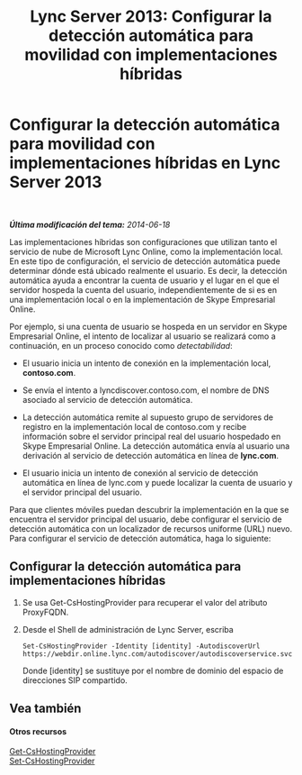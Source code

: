 ﻿---
title: 'Lync Server 2013: Configurar la detección automática para movilidad con implementaciones híbridas'
TOCTitle: Configurar la detección automática para movilidad con implementaciones híbridas
ms:assetid: f838af79-d8b4-4122-b81c-7889573d143e
ms:mtpsurl: https://technet.microsoft.com/es-es/library/JJ215885(v=OCS.15)
ms:contentKeyID: 48277214
ms.date: 01/07/2017
mtps_version: v=OCS.15
ms.translationtype: HT
---

# Configurar la detección automática para movilidad con implementaciones híbridas en Lync Server 2013

 

_**Última modificación del tema:** 2014-06-18_

Las implementaciones híbridas son configuraciones que utilizan tanto el servicio de nube de Microsoft Lync Online, como la implementación local. En este tipo de configuración, el servicio de detección automática puede determinar dónde está ubicado realmente el usuario. Es decir, la detección automática ayuda a encontrar la cuenta de usuario y el lugar en el que el servidor hospeda la cuenta del usuario, independientemente de si es en una implementación local o en la implementación de Skype Empresarial Online.

Por ejemplo, si una cuenta de usuario se hospeda en un servidor en Skype Empresarial Online, el intento de localizar al usuario se realizará como a continuación, en un proceso conocido como *detectabilidad*:

  - El usuario inicia un intento de conexión en la implementación local, **contoso.com**.

  - Se envía el intento a lyncdiscover.contoso.com, el nombre de DNS asociado al servicio de detección automática.

  - La detección automática remite al supuesto grupo de servidores de registro en la implementación local de contoso.com y recibe información sobre el servidor principal real del usuario hospedado en Skype Empresarial Online. La detección automática envía al usuario una derivación al servicio de detección automática en línea de **lync.com**.

  - El usuario inicia un intento de conexión al servicio de detección automática en línea de lync.com y puede localizar la cuenta de usuario y el servidor principal del usuario.

Para que clientes móviles puedan descubrir la implementación en la que se encuentra el servidor principal del usuario, debe configurar el servicio de detección automática con un localizador de recursos uniforme (URL) nuevo. Para configurar el servicio de detección automática, haga lo siguiente:

## Configurar la detección automática para implementaciones híbridas

1.  Se usa Get-CsHostingProvider para recuperar el valor del atributo ProxyFQDN.

2.  Desde el Shell de administración de Lync Server, escriba
    
        Set-CsHostingProvider -Identity [identity] -AutodiscoverUrl https://webdir.online.lync.com/autodiscover/autodiscoverservice.svc/root
    
    Donde \[identity\] se sustituye por el nombre de dominio del espacio de direcciones SIP compartido.

## Vea también

#### Otros recursos

[Get-CsHostingProvider](https://docs.microsoft.com/en-us/powershell/module/skype/Get-CsHostingProvider)  
[Set-CsHostingProvider](https://docs.microsoft.com/en-us/powershell/module/skype/Set-CsHostingProvider)

